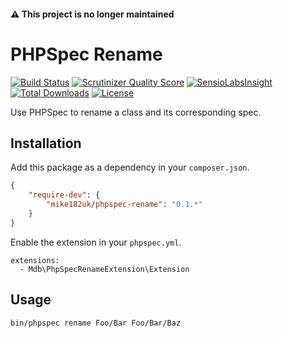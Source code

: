 #### ⚠️ This project is no longer maintained

# PHPSpec Rename

[![Build Status](https://img.shields.io/travis/mike182uk/phpspec-rename.svg?style=flat-square)](http://travis-ci.org/mike182uk/phpspec-rename)
[![Scrutinizer Quality Score](https://img.shields.io/scrutinizer/g/mike182uk/phpspec-rename.svg?style=flat-square)](https://scrutinizer-ci.com/g/mike182uk/phpspec-rename/)
[![SensioLabsInsight](https://insight.sensiolabs.com/projects/9f4373d9-6408-473e-8154-86d03b491582/mini.png)](https://insight.sensiolabs.com/projects/9f4373d9-6408-473e-8154-86d03b491582)
[![Total Downloads](https://img.shields.io/packagist/dt/mike182uk/phpspec-rename.svg?style=flat-square)](https://packagist.org/packages/mike182uk/phpspec-rename)
[![License](https://img.shields.io/github/license/mike182uk/phpspec-rename.svg?style=flat-square)](https://packagist.org/packages/mike182uk/phpspec-rename)

Use PHPSpec to rename a class and its corresponding spec.

## Installation

Add this package as a dependency in your `composer.json`.

```json
{
    "require-dev": {
        "mike182uk/phpspec-rename": "0.1.*"
    }
}
```

Enable the extension in your `phpspec.yml`.

```
extensions:
  - Mdb\PhpSpecRenameExtension\Extension
```

## Usage

```bash
bin/phpspec rename Foo/Bar Foo/Bar/Baz
```
